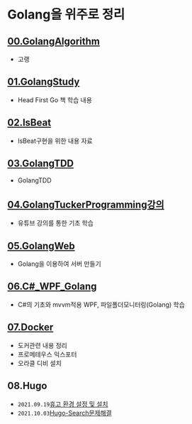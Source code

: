 # Golang을 위주로 정리   

## [00.GolangAlgorithm](./00.GolangAlgorithm/)
- 고랭 
## [01.GolangStudy](./01.GolangStudy/)
- Head First Go 책 학습 내용   
## [02.lsBeat](./02.lsBeat/)
- lsBeat구현을 위한 내용 자료
## [03.GolangTDD](./03.GolangTDD/)
- GolangTDD 
## [04.GolangTuckerProgramming강의](./04.GolangTuckerProgramming강의)
- 유튜브 강의를 통한 기초 학습
## [05.GolangWeb](./05.GolangWeb)
- Golang을 이용하여 서버 만들기
## [06.C#_WPF_Golang](https://github.com/3DPIT/golang/tree/master/06.C%23_WPF_Golang)
- C#의 기초와 mvvm적용 WPF, 파일폴더모니터링(Golang) 학습

## [07.Docker](./07.Docker)

- 도커관련 내용 정리
- 프로메테우스 익스포터
- 오라클 디비 설치

## 08.Hugo

- `2021.09.19`[휴고 환경 설정 및 설치](./08.Hugo/0919/01.Hugo/2021.09.19_Hugo설치.md)
- `2021.10.03`[Hugo-Search문제해결](./08.Hugo/1003/01.Hugo-Search문제해결/2021.10.03_Hugo-Search문제해결.md)
